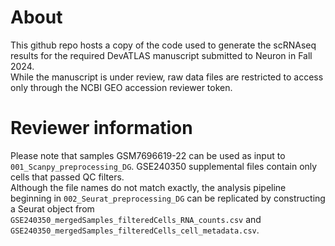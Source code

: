 # About
This github repo hosts a copy of the code used to generate the scRNAseq results for the required DevATLAS manuscript submitted to Neuron in Fall 2024.<br>
While the manuscript is under review, raw data files are restricted to access only through the NCBI GEO accession reviewer token. 

# Reviewer information
Please note that samples GSM7696619-22 can be used as input to `001_Scanpy_preprocessing_DG`. GSE240350 supplemental files contain only cells that passed QC filters. <br>
Although the file names do not match exactly, the analysis pipeline beginning in `002_Seurat_preprocessing_DG` can be replicated by constructing a Seurat object from `GSE240350_mergedSamples_filteredCells_RNA_counts.csv` and `GSE240350_mergedSamples_filteredCells_cell_metadata.csv`.
